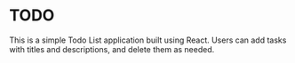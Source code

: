# TODO
This is a simple Todo List application built using React. Users can add tasks with titles and descriptions, and delete them as needed.

